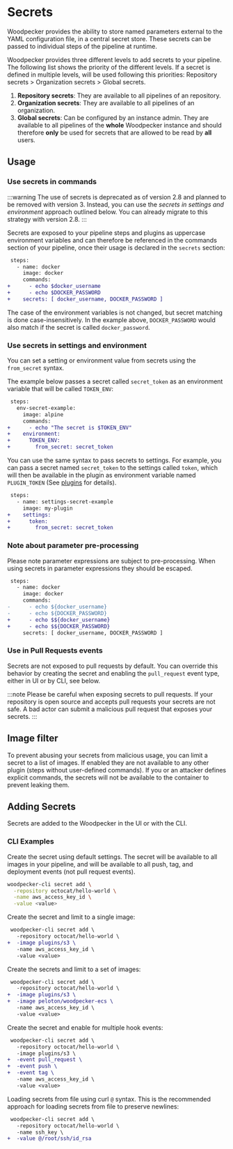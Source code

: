 # Secrets

Woodpecker provides the ability to store named parameters external to the YAML configuration file, in a central secret store. These secrets can be passed to individual steps of the pipeline at runtime.

Woodpecker provides three different levels to add secrets to your pipeline. The following list shows the priority of the different levels. If a secret is defined in multiple levels, will be used following this priorities: Repository secrets > Organization secrets > Global secrets.

1. **Repository secrets**: They are available to all pipelines of an repository.
2. **Organization secrets**: They are available to all pipelines of an organization.
3. **Global secrets**: Can be configured by an instance admin.
   They are available to all pipelines of the **whole** Woodpecker instance and should therefore **only** be used for secrets that are allowed to be read by **all** users.

## Usage

### Use secrets in commands

:::warning
The use of secrets is deprecated as of version 2.8 and planned to be removed with version 3.
Instead, you can use the *secrets in settings and environment* approach outlined below.
You can already migrate to this strategy with version 2.8.
:::

Secrets are exposed to your pipeline steps and plugins as uppercase environment variables and can therefore be referenced in the commands section of your pipeline,
once their usage is declared in the `secrets` section:

```diff
 steps:
   - name: docker
     image: docker
     commands:
+      - echo $docker_username
+      - echo $DOCKER_PASSWORD
+    secrets: [ docker_username, DOCKER_PASSWORD ]
```

The case of the environment variables is not changed, but secret matching is done case-insensitively. In the example above, `DOCKER_PASSWORD` would also match if the secret is called `docker_password`.

### Use secrets in settings and environment

You can set a setting or environment value from secrets using the `from_secret` syntax.

The example below passes a secret called `secret_token` as an environment variable that will be called `TOKEN_ENV`:

```diff
 steps:
   env-secret-example:
     image: alpine
     commands:
+      - echo "The secret is $TOKEN_ENV"
+    environment:
+      TOKEN_ENV:
+        from_secret: secret_token
```

You can use the same syntax to pass secrets to settings. For example, you can pass a secret named `secret_token` to the settings called `token`, which will then be available in the plugin as environment variable named `PLUGIN_TOKEN` (See [plugins](./51-plugins/20-creating-plugins.md#settings) for details).

```diff
 steps:
   - name: settings-secret-example
     image: my-plugin
+    settings:
+      token:
+        from_secret: secret_token
```

### Note about parameter pre-processing

Please note parameter expressions are subject to pre-processing. When using secrets in parameter expressions they should be escaped.

```diff
 steps:
   - name: docker
     image: docker
     commands:
-      - echo ${docker_username}
-      - echo ${DOCKER_PASSWORD}
+      - echo $${docker_username}
+      - echo $${DOCKER_PASSWORD}
     secrets: [ docker_username, DOCKER_PASSWORD ]
```

### Use in Pull Requests events

Secrets are not exposed to pull requests by default. You can override this behavior by creating the secret and enabling the `pull_request` event type, either in UI or by CLI, see below.

:::note
Please be careful when exposing secrets to pull requests. If your repository is open source and accepts pull requests your secrets are not safe. A bad actor can submit a malicious pull request that exposes your secrets.
:::

## Image filter

To prevent abusing your secrets from malicious usage, you can limit a secret to a list of images. If enabled they are not available to any other plugin (steps without user-defined commands). If you or an attacker defines explicit commands, the secrets will not be available to the container to prevent leaking them.

## Adding Secrets

Secrets are added to the Woodpecker in the UI or with the CLI.

### CLI Examples

Create the secret using default settings. The secret will be available to all images in your pipeline, and will be available to all push, tag, and deployment events (not pull request events).

```bash
woodpecker-cli secret add \
  -repository octocat/hello-world \
  -name aws_access_key_id \
  -value <value>
```

Create the secret and limit to a single image:

```diff
 woodpecker-cli secret add \
   -repository octocat/hello-world \
+  -image plugins/s3 \
   -name aws_access_key_id \
   -value <value>
```

Create the secrets and limit to a set of images:

```diff
 woodpecker-cli secret add \
   -repository octocat/hello-world \
+  -image plugins/s3 \
+  -image peloton/woodpecker-ecs \
   -name aws_access_key_id \
   -value <value>
```

Create the secret and enable for multiple hook events:

```diff
 woodpecker-cli secret add \
   -repository octocat/hello-world \
   -image plugins/s3 \
+  -event pull_request \
+  -event push \
+  -event tag \
   -name aws_access_key_id \
   -value <value>
```

Loading secrets from file using curl `@` syntax. This is the recommended approach for loading secrets from file to preserve newlines:

```diff
 woodpecker-cli secret add \
   -repository octocat/hello-world \
   -name ssh_key \
+  -value @/root/ssh/id_rsa
```
